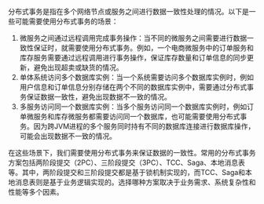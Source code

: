 分布式事务是指在多个网络节点或服务之间进行数据一致性处理的情况。以下是一些可能需要使用分布式事务的场景：

1. 微服务之间通过远程调用完成事务操作：当不同的微服务之间需要进行数据一致性保证时，就需要使用分布式事务。例如，一个电商微服务中的订单服务和库存服务需要通过远程调用进行事务操作，保证库存数量和订单信息的同步更新，避免出现超卖或缺货的情况。
2. 单体系统访问多个数据库实例：当一个系统需要访问多个数据库实例时，例如用户信息和订单信息分别存储在两个不同的数据库实例中，需要通过分布式事务保证数据一致性，避免出现数据不一致的情况。
3. 多服务访问同一个数据库实例：当多个服务访问同一个数据库实例时，例如订单微服务和库存微服务都需要访问同一个数据库，也可能需要使用分布式事务。因为跨JVM进程的多个服务同时持有不同的数据库连接进行数据库操作，可能会出现数据不一致的情况。

在这些场景下，我们需要使用分布式事务来保证数据的一致性。常用的分布式事务方案包括两阶段提交（2PC）、三阶段提交（3PC）、TCC、Saga、本地消息表等。其中，两阶段提交和三阶段提交都是基于锁机制实现的，而TCC、Saga和本地消息表则是基于业务逻辑实现的。选择哪种方案取决于业务需求、系统复杂性和性能等多个因素。
